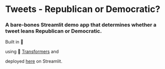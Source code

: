 # Tweets - Republican or Democratic?

### A bare-bones Streamlit demo app that determines whether a tweet leans Republican or Democratic.

Built in 🐍 

using 🤗 [Transformers](https://huggingface.co/) and 

deployed [here](https://share.streamlit.io/m-newhauser/rep-or-dem-tweets/main/app.py) on Streamlit.
